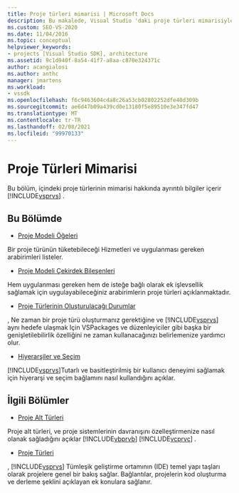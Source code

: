 ```yaml
---
title: Proje türleri mimarisi | Microsoft Docs
description: Bu makalede, Visual Studio 'daki proje türleri mimarisiyle ilgili ayrıntılı bilgiler içeren makalelere bağlantı bulunur.
ms.custom: SEO-VS-2020
ms.date: 11/04/2016
ms.topic: conceptual
helpviewer_keywords:
- projects [Visual Studio SDK], architecture
ms.assetid: 9c1d940f-8a54-41f7-a8aa-c870e324371c
author: acangialosi
ms.author: anthc
manager: jmartens
ms.workload:
- vssdk
ms.openlocfilehash: f6c9463604cda8c26a53cb02802252dfe40d309b
ms.sourcegitcommit: ae6d47b09a439cd0e13180f5e89510e3e347fd47
ms.translationtype: MT
ms.contentlocale: tr-TR
ms.lasthandoff: 02/08/2021
ms.locfileid: "99970133"
---
```

# <a name="project-types-architecture"></a>Proje Türleri Mimarisi
Bu bölüm, içindeki proje türlerinin mimarisi hakkında ayrıntılı bilgiler içerir [!INCLUDE[vsprvs](../../code-quality/includes/vsprvs_md.md)] .

## <a name="in-this-section"></a>Bu Bölümde
- [Proje Modeli Öğeleri](../../extensibility/internals/elements-of-a-project-model.md)

 Bir proje türünün tüketebileceği Hizmetleri ve uygulanması gereken arabirimleri listeler.

- [Proje Modeli Çekirdek Bileşenleri](../../extensibility/internals/project-model-core-components.md)

 Hem uygulanması gereken hem de isteğe bağlı olarak ek işlevsellik sağlamak için uygulayabileceğiniz arabirimlerin proje türleri açıklanmaktadır.

- [Proje Türlerinin Oluşturulacağı Durumlar](../../extensibility/internals/when-to-create-project-types.md)

 , Ne zaman bir proje türü oluşturmanız gerektiğine ve [!INCLUDE[vsprvs](../../code-quality/includes/vsprvs_md.md)] aynı hedefe ulaşmak Için VSPackages ve düzenleyiciler gibi başka bir genişletilebilirlik özelliğini ne zaman kullanacağınızı belirlemenize yardımcı olur.

- [Hiyerarşiler ve Seçim](../../extensibility/internals/hierarchies-and-selection.md)

 [!INCLUDE[vsprvs](../../code-quality/includes/vsprvs_md.md)]Tutarlı ve basitleştirilmiş bir kullanıcı deneyimi sağlamak için hiyerarşi ve seçim bağlamını nasıl kullandığını açıklar.

## <a name="related-sections"></a>İlgili Bölümler
- [Proje Alt Türleri](../../extensibility/internals/project-subtypes.md)

 Proje alt türleri, ve proje sistemlerinin davranışını özelleştirmenize nasıl olanak sağladığını açıklar [!INCLUDE[vbprvb](../../code-quality/includes/vbprvb_md.md)] [!INCLUDE[vcprvc](../../code-quality/includes/vcprvc_md.md)] .

- [Proje Türleri](../../extensibility/internals/project-types.md)

 , [!INCLUDE[vsprvs](../../code-quality/includes/vsprvs_md.md)] Tümleşik geliştirme ortamının (IDE) temel yapı taşları olarak projelere genel bir bakış sağlar. Bağlantılar, projelerin kod oluşturma ve derleme şeklini açıklayan ek konulara sağlanır.
